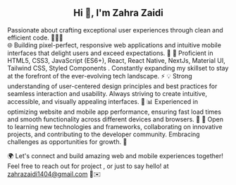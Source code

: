 <h2 align="center">Hi 👋, I'm Zahra Zaidi</h1>

Passionate about crafting exceptional user experiences through clean and efficient code. 👨‍💻✨</br>
🌐 Building pixel-perfect, responsive web applications and intuitive mobile interfaces that delight users and exceed expectations. 🌈
🔧 Proficient in HTML5, CSS3, JavaScript (ES6+), React, React Native, NextJs, Material UI, Tailwind CSS, Styled Components . Constantly expanding my skillset to stay at the forefront of the ever-evolving tech landscape. ⚡️
💡 Strong understanding of user-centered design principles and best practices for seamless interaction and usability. Always striving to create intuitive, accessible, and visually appealing interfaces. 🎨
📊 Experienced in optimizing website and mobile app performance, ensuring fast load times and smooth functionality across different devices and browsers. 💪
🌱 Open to learning new technologies and frameworks, collaborating on innovative projects, and contributing to the developer community. Embracing challenges as opportunities for growth. 🌟

🌍 Let's connect and build amazing web and mobile experiences together! Feel free to reach out for project , or just to say hello! at zahrazaidi1404@gmail.com 🤝✉️
